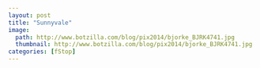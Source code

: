 ```yaml
---
layout: post
title: "Sunnyvale"
image:
  path: http://www.botzilla.com/blog/pix2014/bjorke_BJRK4741.jpg
  thumbnail: http://www.botzilla.com/blog/pix2014/bjorke_BJRK4741.jpg
categories: [fStop]
---
```





